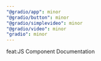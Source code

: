 ```yaml
---
"@gradio/app": minor
"@gradio/button": minor
"@gradio/simplevideo": minor
"@gradio/video": minor
"gradio": minor
---
```


feat:JS Component Documentation
